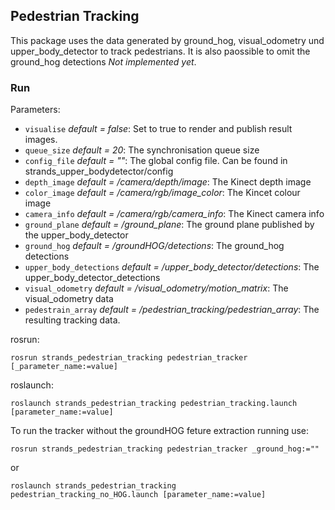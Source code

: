 ## Pedestrian Tracking
This package uses the data generated by ground_hog, visual_odometry und upper_body_detector to track pedestrians. It is also paossible to omit the ground_hog detections _Not implemented yet_.

### Run
Parameters:
* `visualise` _default = false_: Set to true to render and publish result images.
* `queue_size` _default = 20_: The synchronisation queue size
* `config_file` _default = ""_: The global config file. Can be found in strands_upper_bodydetector/config
* `depth_image` _default = /camera/depth/image_: The Kinect depth image
* `color_image` _default = /camera/rgb/image_color_: The Kincet colour image
* `camera_info` _default = /camera/rgb/camera_info_: The Kinect camera info
* `ground_plane` _default = /ground_plane_: The ground plane published by the upper_body_detector
* `ground_hog` _default = /groundHOG/detections_: The ground_hog detections
* `upper_body_detections` _default = /upper_body_detector/detections_: The upper_body_detector_detections
* `visual_odometry` _default = /visual_odometry/motion_matrix_: The visual_odometry data
* `pedestrain_array` _default = /pedestrian_tracking/pedestrian_array_: The resulting tracking data.

rosrun:
```
rosrun strands_pedestrian_tracking pedestrian_tracker [_parameter_name:=value]
```

roslaunch:
```
roslaunch strands_pedestrian_tracking pedestrian_tracking.launch [parameter_name:=value]
```

To run the tracker without the groundHOG feture extraction running use:
```
rosrun strands_pedestrian_tracking pedestrian_tracker _ground_hog:=""
```
or

```
roslaunch strands_pedestrian_tracking pedestrian_tracking_no_HOG.launch [parameter_name:=value]
```
